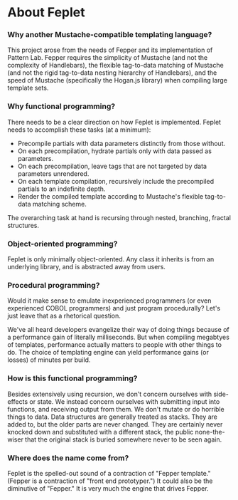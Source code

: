 # About Feplet

### Why another Mustache-compatible templating language?

This project arose from the needs of Fepper and its implementation of Pattern 
Lab. Fepper requires the simplicity of Mustache (and not the complexity of 
Handlebars), the flexible tag-to-data matching of Mustache (and not the rigid 
tag-to-data nesting hierarchy of Handlebars), and the speed of Mustache 
(specifically the Hogan.js library) when compiling large template sets.

### Why functional programming?

There needs to be a clear direction on how Feplet is implemented. Feplet needs 
to accomplish these tasks (at a minimum):

* Precompile partials with data parameters distinctly from those without.
* On each precompilation, hydrate partials only with data passed as parameters.
* On each precompilation, leave tags that are not targeted by data parameters 
  unrendered.
* On each template compilation, recursively include the precompiled partials to 
  an indefinite depth.
* Render the compiled template according to Mustache's flexible tag-to-data 
  matching scheme.

The overarching task at hand is recursing through nested, branching, fractal 
structures.

### Object-oriented programming?

Feplet is only minimally object-oriented. Any class it inherits is from an 
underlying library, and is abstracted away from users.

### Procedural programming?

Would it make sense to emulate inexperienced programmers (or even experienced 
COBOL programmers) and just program procedurally? Let's just leave that as a 
rhetorical question.

We've all heard developers evangelize their way of doing things because of a 
performance gain of literally milliseconds. But when compiling megabtyes of 
templates, performance actually matters to people with other things to do. The 
choice of templating engine can yield performance gains (or losses) of minutes 
per build.

### How is this functional programming?

Besides extensively using recursion, we don't concern ourselves with 
side-effects or state. We instead concern ourselves with submitting input into 
functions, and receiving output from them. We don't mutate or do horrible things 
to data. Data structures are generally treated as stacks. They are added to, but 
the older parts are never changed. They are certainly never knocked down and 
substituted with a different stack, the public none-the-wiser that the original 
stack is buried somewhere never to be seen again.

### Where does the name come from?

Feplet is the spelled-out sound of a contraction of "Fepper template." (Fepper 
is a contraction of "front end prototyper.") It could also be the diminutive of 
"Fepper." It is very much the engine that drives Fepper.

